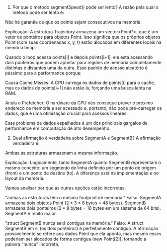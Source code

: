 1. Por que o método segmentSpeed() pode ser lento?
A razão pela qual o método pode ser lento é:

Não há garantia de que os points sejam consecutivos na memória.

Explicação:
A estrutura Trajectory armazena um vector<Point*>, que é um vetor de ponteiros para objetos Point. Isso significa que os próprios objetos Point (com suas coordenadas x, y, t) estão alocados em diferentes locais na memória heap.

Quando o loop acessa points[i] e depois points[i+1], ele está acessando dois ponteiros que podem apontar para regiões de memória completamente distintas e distantes uma da outra. Esse padrão de acesso aleatório é péssimo para a performance porque:

Causa Cache Misses: A CPU carrega os dados de points[i] para o cache, mas os dados de points[i+1] não estão lá, forçando uma busca lenta na RAM.

Anula o Prefetcher: O hardware da CPU não consegue prever o próximo endereço de memória a ser acessado e, portanto, não pode pré-carregar os dados, que é uma otimização crucial para acessos lineares.

Esse problema de dados espalhados é um dos principais gargalos de performance em computação de alto desempenho.

2. Qual afirmação é verdadeira sobre SegmentA e SegmentB?
A afirmação verdadeira é:

Ambas as estruturas armazenam a mesma informação.

Explicação:
Logicamente, tanto SegmentA quanto SegmentB representam o mesmo conceito: um segmento de linha definido por um ponto de origem (from) e um ponto de destino (to). A diferença está na implementação e no layout da memória.

Vamos analisar por que as outras opções estão incorretas:

"ambas as estruturas têm o mesmo footprint de memória." Falso. SegmentA armazena dois objetos Point (2 * 3 * 8 bytes = 48 bytes). SegmentB armazena dois ponteiros (2 * 8 bytes = 16 bytes em um sistema de 64 bits). SegmentA é muito maior.

"struct SegmentB nunca será contígua na memória." Falso. A struct SegmentB em si (os dois ponteiros) é perfeitamente contígua. A afirmação provavelmente se refere aos dados Point que ela aponta, mas mesmo esses poderiam ser alocados de forma contígua (new Point[2]), tornando a palavra "nunca" incorreta.